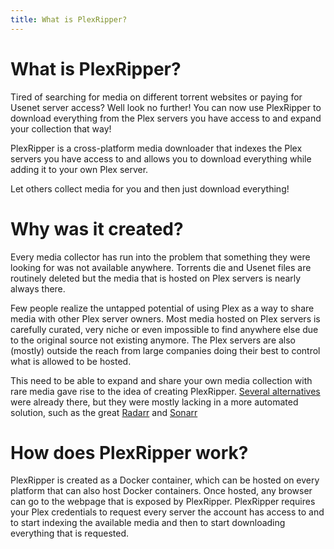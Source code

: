 ```yaml
---
title: What is PlexRipper?
---
```


# What is PlexRipper?

Tired of searching for media on different torrent websites or paying for Usenet server access? Well look no further! You can now use PlexRipper to download everything from the Plex servers you have access to and expand your collection that way!

PlexRipper is a cross-platform media downloader that indexes the Plex servers you have access to and allows you to download everything while adding it to your own Plex server.

Let others collect media for you and then just download everything!

# Why was it created?

Every media collector has run into the problem that something they were looking for was not available anywhere. Torrents die and Usenet files are routinely deleted but the media that is hosted on Plex servers is nearly always there.

Few people realize the untapped potential of using Plex as a way to share media with other Plex server owners. Most media hosted on Plex servers is carefully curated, very niche or even impossible to find anywhere else due to the original source not existing anymore. The Plex servers are also (mostly) outside the reach from large companies doing their best to control what is allowed to be hosted.

This need to be able to expand and share your own media collection with rare media gave rise to the idea of creating PlexRipper. [Several alternatives](similar-projects) were already there, but they were mostly lacking in a more automated solution, such as the great [Radarr](https://radarr.video/) and [Sonarr](https://sonarr.tv/)

# How does PlexRipper work?

PlexRipper is created as a Docker container, which can be hosted on every platform that can also host Docker containers. Once hosted, any browser can go to the webpage that is exposed by PlexRipper. PlexRipper requires your Plex credentials to request every server the account has access to and to start indexing the available media and then to start downloading everything that is requested.



